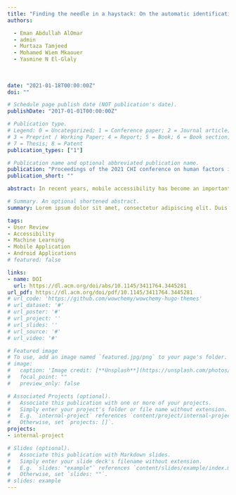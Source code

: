```yaml
---
title: "Finding the needle in a haystack: On the automatic identification of accessibility user reviews"
authors:

  - Eman Abdullah AlOmar
  - admin
  - Murtaza Tamjeed
  - Mohamed Wiem Mkaouer
  - Yasmine N El-Glaly
  
  
  
date: "2021-01-18T00:00:00Z"
doi: ""

# Schedule page publish date (NOT publication's date).
publishDate: "2017-01-01T00:00:00Z"

# Publication type.
# Legend: 0 = Uncategorized; 1 = Conference paper; 2 = Journal article;
# 3 = Preprint / Working Paper; 4 = Report; 5 = Book; 6 = Book section;
# 7 = Thesis; 8 = Patent
publication_types: ["1"]

# Publication name and optional abbreviated publication name.
publication: "Proceedings of the 2021 CHI conference on human factors in computing systems"
publication_short: ""

abstract: In recent years, mobile accessibility has become an important trend with the goal of allowing all users the possibility of using any app without many limitations. User reviews include insights that are useful for app evolution. However, with the increase in the amount of received reviews, manually analyzing them is tedious and time-consuming, especially when searching for accessibility reviews. The goal of this paper is to support the automated identification of accessibility in user reviews, to help technology professionals in prioritizing their handling, and thus, creating more inclusive apps. Particularly, we design a model that takes as input accessibility user reviews, learns their keyword-based features, in order to make a binary decision, for a given review, on whether it is about accessibility or not. The model is evaluated using a total of 5,326 mobile app reviews. 

# Summary. An optional shortened abstract.
summary: Lorem ipsum dolor sit amet, consectetur adipiscing elit. Duis posuere tellus ac convallis placerat. Proin tincidunt magna sed ex sollicitudin condimentum.

tags:
- User Review
- Accessibility
- Machine Learning
- Mobile Application
- Android Applications
# featured: false

links:
- name: DOI
  url: https://dl.acm.org/doi/abs/10.1145/3411764.3445281
url_pdf: https://dl.acm.org/doi/pdf/10.1145/3411764.3445281
# url_code: 'https://github.com/wowchemy/wowchemy-hugo-themes'
# url_dataset: '#'
# url_poster: '#'
# url_project: ''
# url_slides: ''
# url_source: '#'
# url_video: '#'

# Featured image
# To use, add an image named `featured.jpg/png` to your page's folder. 
# image:
#   caption: 'Image credit: [**Unsplash**](https://unsplash.com/photos/s9CC2SKySJM)'
#   focal_point: ""
#   preview_only: false

# Associated Projects (optional).
#   Associate this publication with one or more of your projects.
#   Simply enter your project's folder or file name without extension.
#   E.g. `internal-project` references `content/project/internal-project/index.md`.
#   Otherwise, set `projects: []`.
projects:
- internal-project

# Slides (optional).
#   Associate this publication with Markdown slides.
#   Simply enter your slide deck's filename without extension.
#   E.g. `slides: "example"` references `content/slides/example/index.md`.
#   Otherwise, set `slides: ""`.
# slides: example
---
```


<!-- {{% callout note %}}
Create your slides in Markdown - click the *Slides* button to check out the example.
{{% /callout %}}

Supplementary notes can be added here, including [code, math, and images](https://wowchemy.com/docs/writing-markdown-latex/). -->
